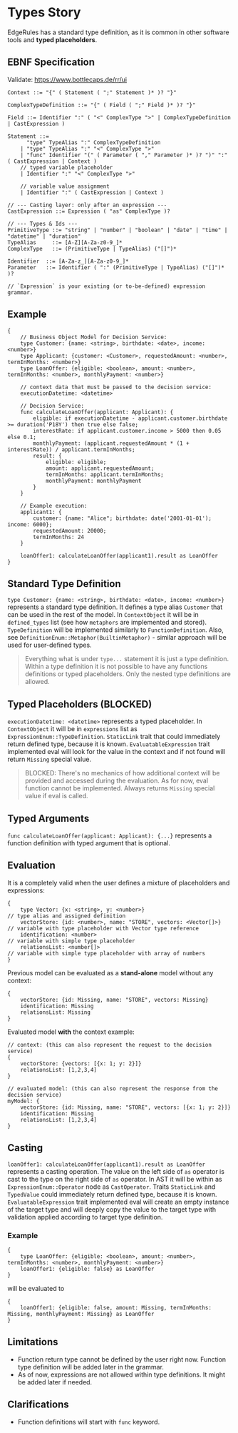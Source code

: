 # Types Story

EdgeRules has a standard type definition, as it is common in other software tools
and **typed placeholders**.

## EBNF Specification

Validate: https://www.bottlecaps.de/rr/ui

```ebnf
Context ::= "{" ( Statement ( ";" Statement )* )? "}"

ComplexTypeDefinition ::= "{" ( Field ( ";" Field )* )? "}"

Field ::= Identifier ":" ( "<" ComplexType ">" | ComplexTypeDefinition | CastExpression )

Statement ::=
      "type" TypeAlias ":" ComplexTypeDefinition
    | "type" TypeAlias ":" "<" ComplexType ">"
    | "func" Identifier "(" ( Parameter ( "," Parameter )* )? ")" ":" ( CastExpression | Context )
    // typed variable placeholder 
    | Identifier ":" "<" ComplexType ">"
    
    // variable value assignment
    | Identifier ":" ( CastExpression | Context )

// --- Casting layer: only after an expression ---
CastExpression ::= Expression ( "as" ComplexType )?

// --- Types & Ids ---
PrimitiveType ::= "string" | "number" | "boolean" | "date" | "time" | "datetime" | "duration"
TypeAlias     ::= [A-Z][A-Za-z0-9_]*
ComplexType   ::= (PrimitiveType | TypeAlias) ("[]")*

Identifier  ::= [A-Za-z_][A-Za-z0-9_]*
Parameter   ::= Identifier ( ":" (PrimitiveType | TypeAlias) ("[]")* )?

// `Expression` is your existing (or to-be-defined) expression grammar.
```

## Example

```edgerules
{
    // Business Object Model for Decision Service:
    type Customer: {name: <string>, birthdate: <date>, income: <number>}
    type Applicant: {customer: <Customer>, requestedAmount: <number>, termInMonths: <number>}
    type LoanOffer: {eligible: <boolean>, amount: <number>, termInMonths: <number>, monthlyPayment: <number>}

    // context data that must be passed to the decision service:
    executionDatetime: <datetime>

    // Decision Service:
    func calculateLoanOffer(applicant: Applicant): {
        eligible: if executionDatetime - applicant.customer.birthdate >= duration('P18Y') then true else false;
        interestRate: if applicant.customer.income > 5000 then 0.05 else 0.1;
        monthlyPayment: (applicant.requestedAmount * (1 + interestRate)) / applicant.termInMonths;
        result: {
            eligible: eligible;
            amount: applicant.requestedAmount;
            termInMonths: applicant.termInMonths;
            monthlyPayment: monthlyPayment
        }
    }

    // Example execution:
    applicant1: {
        customer: {name: "Alice"; birthdate: date('2001-01-01'); income: 6000};
        requestedAmount: 20000;
        termInMonths: 24
    }

    loanOffer1: calculateLoanOffer(applicant1).result as LoanOffer
}
```

## Standard Type Definition

`type Customer: {name: <string>, birthdate: <date>, income: <number>}` 
represents a standard type definition. It defines a type alias `Customer` that can be used in the rest of the model.
In `ContextObject` it will be in `defined_types` list (see how `metaphors` are implemented and stored).
`TypeDefinition` will be implemented similarly to `FunctionDefinition`.
Also, see `DefinitionEnum::Metaphor(BuiltinMetaphor)` - similar approach will be used for user-defined types.

> Everything what is under `type...` statement it is just a type definition. Within a type definition it is
> not possible to have any functions definitions or typed placeholders. Only the nested type definitions are allowed.

## Typed Placeholders (BLOCKED)

`executionDatetime: <datetime>`
represents a typed placeholder. In `ContextObject` it will be in `expressions` list as `ExpressionEnum::TypeDefinition`.
`StaticLink` trait that could immediately return defined type, because it is known.
`EvaluatableExpression` trait implemented eval will look for the value in the context and if not found will return `Missing` special value.

> BLOCKED: There's no mechanics of how additional context will be provided and accessed during the evaluation.
> As for now, eval function cannot be implemented. Always returns `Missing` special value if eval is called.

## Typed Arguments

`func calculateLoanOffer(applicant: Applicant): {...}`
represents a function definition with typed argument that is optional.

## Evaluation

It is a completely valid when the user defines a mixture of placeholders and expressions:

```edgerules
{
    type Vector: {x: <string>, y: <number>}                          // type alias and assigned definition
    vectorStore: {id: <number>, name: "STORE", vectors: <Vector[]>}  // variable with type placeholder with Vector type reference
    identification: <number>                                         // variable with simple type placeholder
    relationsList: <number[]>                                        // variable with simple type placeholder with array of numbers
}
```

Previous model can be evaluated as a **stand-alone** model without any context:

```edgerules
{
    vectorStore: {id: Missing, name: "STORE", vectors: Missing}
    identification: Missing
    relationsList: Missing
}
```

Evaluated model **with** the context example:

```edgerules
// context: (this can also represent the request to the decision service)
{
    vectorStore: {vectors: [{x: 1; y: 2}]}
    relationsList: [1,2,3,4]
}
```
```edgerules
// evaluated model: (this can also represent the response from the decision service)
myModel: {
    vectorStore: {id: Missing, name: "STORE", vectors: [{x: 1; y: 2}]}
    identification: Missing
    relationsList: [1,2,3,4]
}
```

## Casting

`loanOffer1: calculateLoanOffer(applicant1).result as LoanOffer`
represents a casting operation. The value on the left side of `as` operator is cast to the type on the right side of `as` operator.
In AST it will be within as `ExpressionEnum::Operator` node as `CastOperator`.
Traits `StaticLink` and `TypedValue` could immediately return defined type, because it is known.
`EvaluatableExpression` trait implemented eval will create an empty instance of the target type and will
deeply copy the value to the target type with validation applied according to target type definition.

### Example

```edgerules
{
    type LoanOffer: {eligible: <boolean>, amount: <number>, termInMonths: <number>, monthlyPayment: <number>}
    loanOffer1: {eligible: false} as LoanOffer    
}
```

will be evaluated to

```edgerules
{
    loanOffer1: {eligible: false, amount: Missing, termInMonths: Missing, monthlyPayment: Missing} as LoanOffer    
}
```

## Limitations

- Function return type cannot be defined by the user right now. Function type definition will be added later in the grammar.
- As of now, expressions are not allowed within type definitions. It might be added later if needed.

## Clarifications

- Function definitions will start with `func` keyword.